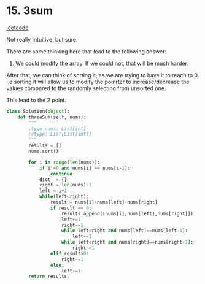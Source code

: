 # 15. 3sum

[leetcode](https://leetcode.com/problems/3sum/description/)

Not really Intuitive, but sure.

There are some thinking here that lead to the following answer:

1. We could modify the array. If we could not, that will be much harder.

After that, we can think of sorting it, as we are trying to have it to reach to 0. i.e sorting it will allow us to modify the poinrter to increase/decrease the values compared to the randomly selecting from unsorted one.

This lead to the 2 point.

```python
class Solution(object):
    def threeSum(self, nums):
        """
        :type nums: List[int]
        :rtype: List[List[int]]
        """
        results = []
        nums.sort()

        for i in range(len(nums)):
            if i!=0 and nums[i] == nums[i-1]:
                continue
            dict_ = {}
            right = len(nums)-1
            left = i+1
            while(left<right):
                result = nums[i]+nums[left]+nums[right]
                if result == 0:
                    results.append([nums[i],nums[left],nums[right]])
                    left+=1
                    right-=1
                    while left<right and nums[left]==nums[left-1]:
                        left+=1
                    while left<right and nums[right]==nums[right+1]:
                        right-=1
                elif result>0:
                    right-=1
                else:
                    left+=1
        return results



```
